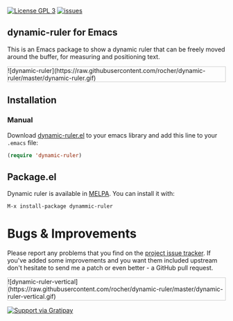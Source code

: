 [![License GPL 3](http://img.shields.io/badge/license-GPL3-red.svg)](http://www.gnu.org/licenses/gpl-3.0.txt)
[![issues](http://img.shields.io/github/issues/rocher/dynamic-ruler.svg)](https://github.com/rocher/dynamic-ruler/issues)

## dynamic-ruler for Emacs ##

This is an Emacs package to show a dynamic ruler that can be freely
moved around the buffer, for measuring and positioning text.

<div style="border:solid 1px #ccc">
![dynamic-ruler](https://raw.githubusercontent.com/rocher/dynamic-ruler/master/dynamic-ruler.gif)
</div>

## Installation ##

### Manual ###

Download
[dynamic-ruler.el](https://raw.gitusercontent.com/rocher/dynamic-ruler/masterldyanmic-ruler.el)
to your emacs library and add this line to your `.emacs` file:

```lisp
(require 'dynamic-ruler)
```

## Package.el ##

Dynamic ruler is available in [MELPA](http://melpa.org). You can
install it with:

`M-x install-package dynammic-ruler`


# Bugs & Improvements #

Please report any problems that you find on the
[project issue tracker](https://github.com/rocher/dynamic-ruler/issues). If
you've added some improvements and you want them included upstream
don't hesitate to send me a patch or even better - a GitHub pull
request.

<div style="border:solid 1px #ccc">
![dynamic-ruler-vertical](https://raw.githubusercontent.com/rocher/dynamic-ruler/master/dynamic-ruler-vertical.gif)
</div>

[![Support via Gratipay](https://cdn.rawgit.com/gratipay/gratipay-badge/2.3.0/dist/gratipay.png)](https://gratipay.com/rocher/)
